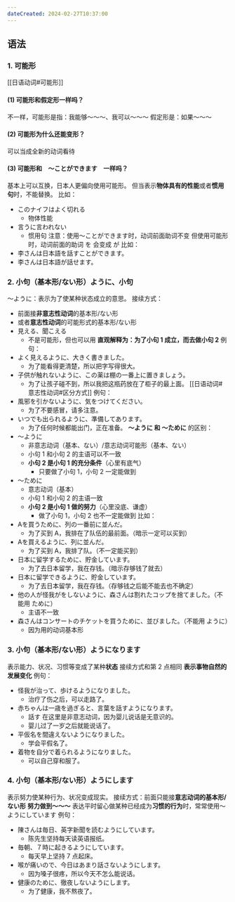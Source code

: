 ```yaml
---
dateCreated: 2024-02-27T10:37:00
---
```

## 语法
### 1. 可能形
[[日语动词#可能形]]
#### (1) 可能形和假定形一样吗？
不一样，可能形是指：我能够～～～、我可以～～～
假定形是：如果～～～
#### (2) 可能形为什么还能变形？
可以当成全新的动词看待
#### (3) 可能形和　〜ことができます　一样吗？
基本上可以互换，日本人更偏向使用可能形。
但当表示**物体具有的性能**或者**惯用句**时，不能替换。
比如：
- このナイフはよく切れる
	- 物体性能
- 言うに言われない
	- 惯用句
注意：使用〜ことができます时，动词前面助词不变
但使用可能形时，动词前面的助词 を 会变成 が
比如：
- 李さんは日本語を話すことができます。
- 李さんは日本語が話せます。
### 2. 小句（基本形/ない形）ように、小句
～ように：表示为了使某种状态成立的意思。
接续方式：
- 前面接**非意志性动词**的基本形/ない形
- 或者**意志性动词**的可能形式的基本形/ない形
- 見える、聞こえる
	- 不是可能形，但也可以用
**直观解释为：为了小句 1 成立，而去做小句 2**
例句：
- よく見えるように、大きく書きました。
	- 为了能看得更清楚，所以把字写得很大。
- 子供が触れないように、この薬は棚の一番上に置きましょう。
	- 为了让孩子碰不到，所以我把这瓶药放在了柜子的最上面。
[[日语动词#意志性动词#区分方式]]
例句：
- 風邪を引かないように、気をつけてください。
	- 为了不要感冒，请多注意。
- いつでも出られるように、準備してあります。
	- 为了任何时候都能出门，正在准备。
**〜ように 和 〜ために** 的区别：
- 〜ように
	- 非意志动词（基本、ない）/意志动词可能形（基本、ない）
	- 小句 1 和小句 2 的主语可以不一致
	- **小句 2 是小句 1 的充分条件**（心里有底气）
		- 只要做了小句 1，小句 2 一定能做到
- 〜ために
	- 意志动词（基本）
	- 小句 1 和小句 2 的主语一致
	- **小句 2 是小句 1 做的努力**（心里没底、谦虚）
		- 做了小句 1，小句 2 也不一定能做到
比如：
- Aを買うために、列の一番前に並んだ。
	- 为了买到 A，我排在了队伍的最前面。（暗示一定可以买到）
- Aを買えるように、列に並んだ。
	- 为了买到 A，我排了队。（不一定能买到）
- 日本に留学するために、貯金しています。
	- 为了去日本留学，我在存钱。（暗示存够钱了就去）
- 日本に留学できるように、貯金しています。
	- 为了去日本留学，我在存钱。（存够钱之后能不能去也不确定）
- 他の人が怪我がをしないように、森さんは割れたコップを捨てました。（不能用 ために）
	- 主语不一致
- 森さんはコンサートのチケットを買うために、並びました。（不能用 ように）
	- 因为用的动词基本形
### 3. 小句（基本形/ない形）ようになります
表示能力、状况、习惯等变成了某种**状态**
接续方式和第 2 点相同
**表示事物自然的发展变化**
例句：
- 怪我が治って、歩けるようになりました。
	- 治疗了伤之后，可以走路了。
- 赤ちゃんは一歳を過ぎると、言葉を話すようになります。
	- 話す 在这里是非意志动词，因为婴儿说话是无意识的。
	- 婴儿过了一岁之后就能说话了。
- 平仮名を間違えないようになりました。
	- 学会平假名了。
- 着物を自分で着られるようになりました。
	- 可以自己穿和服了。
### 4. 小句（基本形/ない形）ようにします
表示努力使某种行为、状况变成现实。
接续方式：前面只能接**意志动词的基本形/ない形**
**努力做到～～～**
表达平时留心做某种已经成为**习惯的行为**时，常常使用〜ようにしています
例句：
- 陳さんは毎日、英字新聞を読むようにしています。
	- 陈先生坚持每天读英语报纸。
- 毎朝、７時に起きるようにしています。
	- 每天早上坚持 7 点起床。
- 喉が痛いので、今日はあまり話さないようにします。
	- 因为嗓子很疼，所以今天不怎么能说话。
- 健康のために、徹夜しないようにします。
	- 为了健康，我不熬夜了。